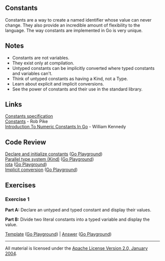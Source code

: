## Constants

Constants are a way to create a named identifier whose value can never change. They also provide an incredible amount of flexibility to the language. The way constants are implemented in Go is very unique.

## Notes

* Constants are not variables.
* They exist only at compilation.
* Untyped constants can be implicitly converted where typed constants and variables can't.
* Think of untyped constants as having a Kind, not a Type.
* Learn about explicit and implicit conversions.
* See the power of constants and their use in the standard library.

## Links

[Constants specification](https://golang.org/ref/spec#Constants)    
[Constants](https://blog.golang.org/constants) - Rob Pike    
[Introduction To Numeric Constants In Go](https://www.ardanlabs.com/blog/2014/04/introduction-to-numeric-constants-in-go.html) - William Kennedy    

## Code Review

[Declare and initialize constants](example1/example1.go) ([Go Playground](https://play.golang.org/p/z251qax3MYa))  
[Parallel type system (Kind)](example2/example2.go) ([Go Playground](https://play.golang.org/p/8a_tp97RHAf))  
[iota](example3/example3.go) ([Go Playground](https://play.golang.org/p/SLAYYNFIdUA))  
[Implicit conversion](example4/example4.go) ([Go Playground](https://play.golang.org/p/aB4NGcnZlw2))  

## Exercises

### Exercise 1

**Part A:** Declare an untyped and typed constant and display their values.

**Part B:** Divide two literal constants into a typed variable and display the value.

[Template](exercises/template1/template1.go) ([Go Playground](https://play.golang.org/p/4Gs3Ls_5_pi)) | 
[Answer](exercises/exercise1/exercise1.go) ([Go Playground](https://play.golang.org/p/Znc6RAvrF_c))
___
All material is licensed under the [Apache License Version 2.0, January 2004](http://www.apache.org/licenses/LICENSE-2.0).
